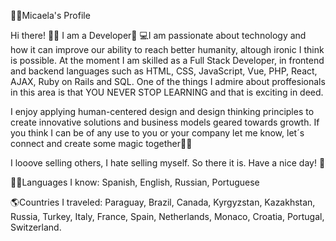 👩🏼Micaela's Profile    
  
Hi there! 👋🏼 I am a Developer🚀 
💻I am passionate about technology and how it can improve our ability to reach better humanity, altough ironic I think is possible. At the moment I am skilled as a Full Stack Developer, in frontend and backend languages such as HTML, CSS, JavaScript, Vue, PHP, React, AJAX, Ruby on Rails and SQL.
One of the things I admire about proffesionals in this area is that YOU NEVER STOP LEARNING and that is exciting in deed.   
 
I enjoy applying human-centered design and design thinking principles to create innovative solutions and business models geared towards growth. If you think I can be of any use to you or your company let me know, let´s connect and create some magic together🐱‍🏍   
  
I looove selling others, I hate selling myself. So there it is. Have a nice day! 🎈    
 
🤙🏼Languages I know: Spanish, English, Russian, Portuguese              

🌎Countries I traveled: Paraguay, Brazil, Canada, Kyrgyzstan, Kazakhstan, Russia, Turkey, Italy, France, Spain, Netherlands, Monaco, Croatia, Portugal, Switzerland. 
 
